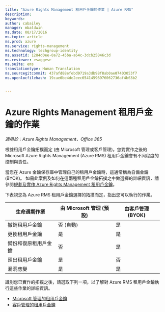 ```yaml
---
title: "Azure Rights Management 租用戶金鑰的作業 | Azure RMS"
description: 
keywords: 
author: cabailey
manager: mbaldwin
ms.date: 08/17/2016
ms.topic: article
ms.prod: azure
ms.service: rights-management
ms.technology: techgroup-identity
ms.assetid: 1284d0ee-0a72-45ba-a64c-3dcb25846c3d
ms.reviewer: esaggese
ms.suite: ems
translationtype: Human Translation
ms.sourcegitcommit: 437afd88efebd9719a3db98f8ab0ae07403053f7
ms.openlocfilehash: 19cae6be4de2eec65414596976062736af4b63b2


---
```


# Azure Rights Management 租用戶金鑰的作業

*適用於︰Azure Rights Management、Office 365*

根據租用戶金鑰拓撲而定 (由 Microsoft 管理或客戶管理)，您對實作之後的 Microsoft Azure Rights Management (Azure RMS) 租用戶金鑰會有不同程度的控制與責任。

當您在 Azure 金鑰保存庫中管理自己的租用戶金鑰時，這通常稱為自備金鑰 (BYOK)。 如需此案例及如何在這兩種租用戶金鑰拓撲之中做選擇的詳細資訊，請參閱[規劃及實作 Azure Rights Management 租用戶金鑰](../plan-design/plan-implement-tenant-key.md)。

下表視您為 Azure RMS 租用戶金鑰選擇的拓撲而定，指出您可以執行的作業。

|生命週期作業|由 Microsoft 管理 (預設)|由客戶管理 (BYOK)|
|-----------------------|-------------------------------|---------------------------|
|撤銷租用戶金鑰|否 (自動)|是|
|更換租用戶金鑰|是|是|
|備份和復原租用戶金鑰|否|是|
|匯出租用戶金鑰|是|否|
|漏洞應變|是|是|

識別您已實作的拓撲之後，請選取下列一項，以了解對 Azure RMS 租用戶金鑰執行這些作業的詳細資訊。


- [Microsoft 管理的租用戶金鑰](operations-microsoft-managed-tenant-key.md)
- [客戶管理的租用戶金鑰](operations-customer-managed-tenant-key.md)







<!--HONumber=Aug16_HO3-->


